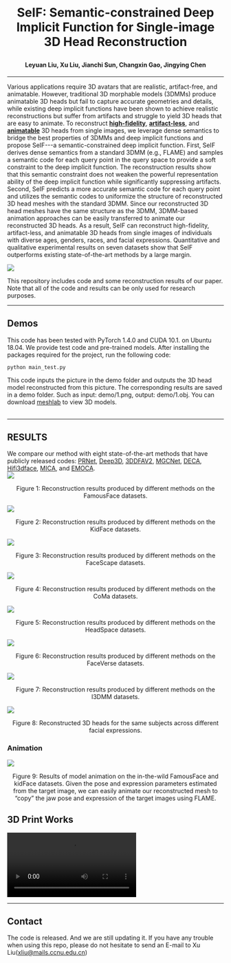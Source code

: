 # <p align="center">SeIF: Semantic-constrained Deep Implicit Function for Single-image 3D Head Reconstruction</p>
#### <p align="center">Leyuan Liu, Xu Liu, Jianchi Sun, Changxin Gao, Jingying Chen</p>
***
  Various applications require 3D avatars that are realistic, artifact-free, and animatable. However, traditional 3D morphable models (3DMMs) produce animatable 3D heads but fail to capture accurate geometries and details, while existing deep implicit functions have been shown to achieve realistic reconstructions but suffer from artifacts and struggle to yield 3D heads that are easy to animate. To reconstruct [**high-fidelity**](#RESULTS), [**artifact-less**](#RESULTS), and [**animatable**](#Animation) 3D heads from single images, we leverage dense semantics to bridge the best properties of 3DMMs and deep implicit functions and propose SeIF---a semantic-constrained deep implicit function. First, SeIF derives dense semantics from a standard 3DMM (e.g., FLAME) and samples a semantic code for each query point in the query space to provide a soft constraint to the deep implicit function. The reconstruction results show that this semantic constraint does not weaken the powerful representation ability of the deep implicit function while significantly suppressing artifacts. Second, SeIF predicts a more accurate semantic code for each query point and utilizes the semantic codes to uniformize the structure of reconstructed 3D head meshes with the standard 3DMM. Since our reconstructed 3D head meshes have the same structure as the 3DMM, 3DMM-based animation approaches can be easily transferred to animate our reconstructed 3D heads. As a result, SeIF can reconstruct high-fidelity, artifact-less, and animatable 3D heads from single images of individuals with diverse ages, genders, races, and facial expressions. Quantitative and qualitative experimental results on seven datasets show that SeIF outperforms existing state-of-the-art methods by a large margin.

![](https://github.com/starVisionTeam/SeIF/blob/master/lib/data/final2.gif)

This repository includes code and some reconstruction results of our paper. Note that all of the code and results can be only used for research purposes.
***
## Demos
This code has been tested with PyTorch 1.4.0 and CUDA 10.1. on Ubuntu 18.04.
We provide test code and pre-trained models. After installing the packages required for the project, run the following code:</br>
```objpython
python main_test.py
```
This code inputs the picture in the demo folder and outputs the 3D head model reconstructed from this picture. The corresponding results are saved in a demo folder. Such as input: demo/1.png, output: demo/1.obj. You can download [meshlab](https://www.meshlab.net/#download) to view 3D models.</br>
</br>

***
## RESULTS
We compare our method with eight state-of-the-art methods that have publicly released codes: [PRNet](https://github.com/yfeng95/PRNet), [Deep3D](https://github.com/microsoft/Deep3DFaceReconstruction), [3DDFAV2](https://github.com/cleardusk/3DDFA_V2), [MGCNet](https://github.com/jiaxiangshang/MGCNet), [DECA](https://github.com/yfeng95/DECA), [Hifi3dface](https://github.com/tencent-ailab/hifi3dface), [MICA](https://github.com/Zielon/MICA), and [EMOCA](https://github.com/radekd91/emoca).</br>
![](https://github.com/starVisionTeam/SeIF/blob/master/lib/data/1-more.png)
<p align="center">Figure 1: Reconstruction results produced by different methods on the FamousFace datasets.</p>

![](https://github.com/starVisionTeam/SeIF/blob/master/lib/data/2-more.png)
<p align="center">Figure 2: Reconstruction results produced by different methods on the KidFace datasets.</p>

![](https://github.com/starVisionTeam/SeIF/blob/master/lib/data/3-more.png)
<p align="center">Figure 3: Reconstruction results produced by different methods on the FaceScape datasets.</p>

![](https://github.com/starVisionTeam/SeIF/blob/master/lib/data/4-more.png)
<p align="center">Figure 4: Reconstruction results produced by different methods on the CoMa datasets.</p>

![](https://github.com/starVisionTeam/SeIF/blob/master/lib/data/5-more.png)
<p align="center">Figure 5: Reconstruction results produced by different methods on the HeadSpace datasets.</p>

![](https://github.com/starVisionTeam/SeIF/blob/master/lib/data/6-more.png)
<p align="center">Figure 6: Reconstruction results produced by different methods on the FaceVerse datasets.</p>

![](https://github.com/starVisionTeam/SeIF/blob/master/lib/data/7-more.png)
<p align="center">Figure 7: Reconstruction results produced by different methods on the I3DMM datasets.</p>

![](https://github.com/starVisionTeam/SeIF/blob/master/lib/data/consistency.png)
<p align="center">Figure 8: Reconstructed 3D heads for the same subjects across different facial expressions.</p>

### Animation
![](https://github.com/starVisionTeam/SeIF/blob/master/lib/data/animationFinal3.png)
<p align="center">Figure 9: Results of model animation on the in-the-wild FamousFace and kidFace datasets. Given the pose and expression parameters estimated from the target
image, we can easily animate our reconstructed mesh to “copy” the jaw pose and expression of the target images using FLAME.</p>


## 3D Print Works
![](https://github.com/starVisionTeam/SeIF/blob/master/lib/data/2_3DPrint.mp4)


***
## Contact
The code is released. And we are still updating it. If you have any trouble when using this repo, please do not hesitate to send an E-mail to Xu Liu(xliu@mails.ccnu.edu.cn)

